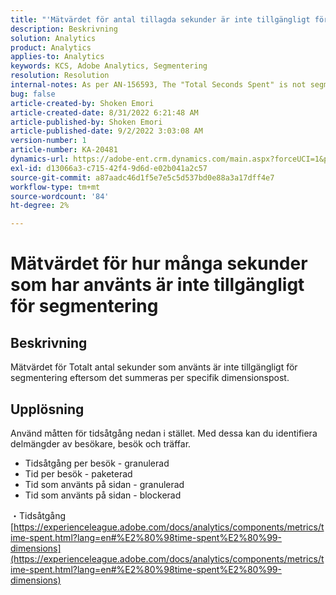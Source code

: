 ```yaml
---
title: "'Mätvärdet för antal tillagda sekunder är inte tillgängligt för segmentering"
description: Beskrivning
solution: Analytics
product: Analytics
applies-to: Analytics
keywords: KCS, Adobe Analytics, Segmentering
resolution: Resolution
internal-notes: As per AN-156593, The "Total Seconds Spent" is not segmentable.
bug: false
article-created-by: Shoken Emori
article-created-date: 8/31/2022 6:21:48 AM
article-published-by: Shoken Emori
article-published-date: 9/2/2022 3:03:08 AM
version-number: 1
article-number: KA-20481
dynamics-url: https://adobe-ent.crm.dynamics.com/main.aspx?forceUCI=1&pagetype=entityrecord&etn=knowledgearticle&id=34b9652d-f528-ed11-9db1-0022480869de
exl-id: d13066a3-c715-42f4-9d6d-e02b041a2c57
source-git-commit: a87aadc46d1f5e7e5c5d537bd0e88a3a17dff4e7
workflow-type: tm+mt
source-wordcount: '84'
ht-degree: 2%

---
```


# Mätvärdet för hur många sekunder som har använts är inte tillgängligt för segmentering

## Beskrivning

Mätvärdet för Totalt antal sekunder som använts är inte tillgängligt för segmentering eftersom det summeras per specifik dimensionspost.

## Upplösning


Använd måtten för tidsåtgång nedan i stället. Med dessa kan du identifiera delmängder av besökare, besök och träffar.

- Tidsåtgång per besök - granulerad
- Tid per besök - paketerad
- Tid som använts på sidan - granulerad
- Tid som använts på sidan - blockerad


・Tidsåtgång
[https://experienceleague.adobe.com/docs/analytics/components/metrics/time-spent.html?lang=en#%E2%80%98time-spent%E2%80%99-dimensions](https://experienceleague.adobe.com/docs/analytics/components/metrics/time-spent.html?lang=en#%E2%80%98time-spent%E2%80%99-dimensions)
